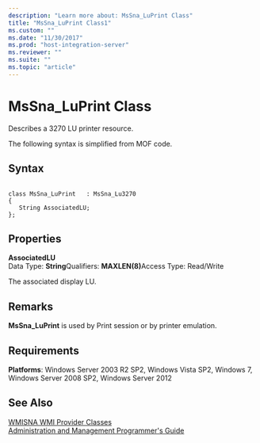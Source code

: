 ```yaml
---
description: "Learn more about: MsSna_LuPrint Class"
title: "MsSna_LuPrint Class1"
ms.custom: ""
ms.date: "11/30/2017"
ms.prod: "host-integration-server"
ms.reviewer: ""
ms.suite: ""
ms.topic: "article"
---
```

# MsSna_LuPrint Class
Describes a 3270 LU printer resource.  
  
 The following syntax is simplified from MOF code.  
  
## Syntax  
  
```  
  
class MsSna_LuPrint   : MsSna_Lu3270  
{  
   String AssociatedLU;  
};  
```  
  
## Properties  
 **AssociatedLU**  
 Data Type: **String**Qualifiers: <strong>MAXLEN(8)</strong>Access Type: Read/Write  
  
 The associated display LU.  
  
## Remarks  
 **MsSna_LuPrint** is used by Print session or by printer emulation.  
  
## Requirements  
 **Platforms**: Windows Server 2003 R2 SP2, Windows Vista SP2, Windows 7, Windows Server 2008 SP2, Windows Server 2012  
  
## See Also  
 [WMISNA WMI Provider Classes](../core/wmisna-wmi-provider-classes2.md)   
 [Administration and Management Programmer's Guide](./administration-and-management-programmer-s-guide2.md)
